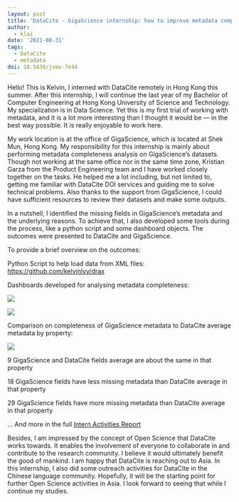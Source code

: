 ```yaml
---
layout: post
title: 'DataCite - GigaScience internship: how to improve metadata completeness'
author:
  - klai
date: '2021-08-31'
tags:
  - DataCite
  - metadata
doi: 10.5438/jvmx-7e44
---
```

Hello! This is Kelvin, I interned with DataCite remotely in Hong Kong this summer. After this internship, I will continue the last year of my Bachelor of Computer Engineering at Hong Kong University of Science and Technology. My specialization is in Data Science. Yet this is my first trial of working with metadata, and it is a lot more interesting than I thought it would be — in the best way possible. It is really enjoyable to work here. 

My work location is at the office of GigaScience, which is located at Shek Mun, Hong Kong. My responsibility for this internship is mainly about performing metadata completeness analysis on GigaScience’s datasets. Though not working at the same office nor in the same time zone, Kristian Garza from the Product Engineering team and I have worked closely together on the tasks. He helped me a lot including, but not limited to, getting me familiar with DataCite DOI services and guiding me to solve technical problems. Also thanks to the support from GigaScience, I could have sufficient resources to review their datasets and make some outputs. 

In a nutshell, I identified the missing fields in GigaScience’s metadata and the underlying reasons. To achieve that, I also developed some tools during the process, like a python script and some dashboard objects. The outcomes were presented to DataCite and GigaScience.

To provide a brief overview on the outcomes:

Python Script to help load data from XML files: <https://github.com/kelvinlyy/drax>

Dashboards developed for analysing metadata completeness:

![](/images/uploads/intern1.png)

![](/images/uploads/intern2.jpg)

Comparison on completeness of GigaScience metadata to DataCite average metadata by property:

![](/images/uploads/intern3.png)

9 GigaScience and DataCite fields average are about the same in that property

18 GigaScience fields have less missing metadata than DataCite average in that property

29 GigaScience fields have more missing metadata than DataCite average in that property

… And more in the full [Intern Activities Report](https://docs.google.com/document/d/12e9Ltt3xDkXI9NFnupcIvicvdasdWy92OD7Kt1qvVjs/edit#)

Besides, I am impressed by the concept of Open Science that DataCite works towards. It enables the involvement of everyone to collaborate in and contribute to the research community. I believe it would ultimately benefit the good of mankind. I am happy that DataCite is reaching out to Asia. In this internship, I also did some outreach activities for DataCite in the Chinese language community. Hopefully, it will be the starting point for further Open Science activities in Asia. I look forward to seeing that while I continue my studies.
